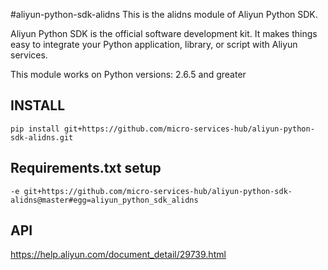 #aliyun-python-sdk-alidns
This is the alidns module of Aliyun Python SDK.

Aliyun Python SDK is the official software development kit. It makes things easy to integrate your Python application, library, or script with Aliyun services.

This module works on Python versions:
2.6.5 and greater

## INSTALL
```commandline
pip install git+https://github.com/micro-services-hub/aliyun-python-sdk-alidns.git
```
## Requirements.txt setup
```text
-e git+https://github.com/micro-services-hub/aliyun-python-sdk-alidns@master#egg=aliyun_python_sdk_alidns
```
## API
https://help.aliyun.com/document_detail/29739.html